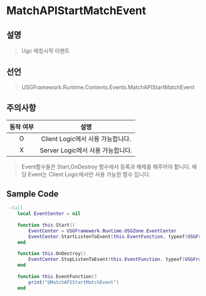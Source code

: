 # MatchAPIStartMatchEvent
## 설명
> Ugc 매칭시작 이벤트

## 선언
> USGFramework.Runtime.Contents.Events.MatchAPIStartMatchEvent

## 주의사항
| **동작 여부** |          **설명**          |
|:---------:|:------------------------:|
|     O     | Client Logic에서 사용 가능합니다. |
|     X     | Server Logic에서 사용 가능합니다. |
> Event함수들은 Start,OnDestroy 함수에서 등록과 해제를 해주어야 합니다.
> 해당 Event는 Client Logic에서만 사용 가능한 함수 입니다.


## Sample Code
```lua
--Call
    local EventCenter = nil
 
    function this.Start()
        EventCenter = USGFramework.Runtime.USGZone.EventCenter
        EventCenter.StartListenToEvent(this.EventFunction, typeof(USGFramework.Runtime.Contents.Events.MatchAPIStartMatchEvent))
    end
 
    function this.OnDestroy()
        EventCenter.StopListenToEvent(this.EventFunction, typeof(USGFramework.Runtime.Contents.Events.MatchAPIStartMatchEvent))
    end
 
    function this.EventFunction()
        print("@MatchAPIStartMatchEvent")
    end
```
